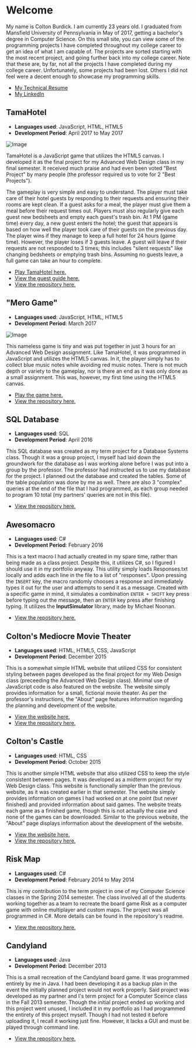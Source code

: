 # Welcome
My name is Colton Burdick. I am currently 23 years old. I graduated from Mansfield University of Pennsylvania in May of 2017, getting a bachelor's degree in Computer Science. On this small site, you can view some of the programming projects I have completed throughout my college career to get an idea of what I am capable of. The projects are sorted starting with the most recent project, and going further back into my college career. Note that these are, by far, not all the projects I have completed during my college career. Unfortunately, some projects had been lost. Others I did not feel were a decent enough to showcase my programming skills.
- [My Technical Resume](BurdickTechnicalResume.pdf)
- [My LinkedIn](https://www.linkedin.com/in/colton-burdick-88331311b/)



## TamaHotel
- **Languages used**: JavaScript, HTML, HTML5
- **Development Period**: April 2017 to May 2017

![Image](MelodytchiMuseum.github.io/scr/tamahotel.png)

TamaHotel is a JavaScript game that utilizes the HTML5 canvas. I developed it as the final project for my Advanced Web Design class in my final semester. It received much praise and had even been voted "Best Project" by many people (the professor required us to vote for 2 "Best Projects").

The gameplay is very simple and easy to understand. The player must take care of their hotel guests by responding to their requests and ensuring their rooms are kept clean. If a guest asks for a meal, the player must give them a meal before their request times out. Players must also regularly give each guest new bedsheets and empty each guest's trash bin. At 1 PM (game time) every day, a new guest enters the hotel; the guest that appears is based on how well the player took care of their guests on the previous day. The player wins if they manage to keep a full hotel for 24 hours (game time). However, the player loses if 3 guests leave. A guest will leave if their requests are not responded to 3 times; this includes "silent requests" like changing bedsheets or emptying trash bins. Assuming no guests leave, a full game can take an hour to complete.
- [Play TamaHotel here.](https://melodytchimuseum.github.io/tamahotel/)
- [View the guest guide here.](https://melodytchimuseum.github.io/tamahotel/guide.html)
- [View the repository here.](https://github.com/MelodytchiMuseum/tamahotel)



## "Mero Game"
- **Languages used**: JavaScript, HTML, HTML5
- **Development Period**: March 2017

![Image](MelodytchiMuseum.github.io/scr/merogame.png)

This nameless game is tiny and was put together in just 3 hours for an Advanced Web Design assignment. Like TamaHotel, it was programmed in JavaScript and utilizes the HTML5 canvas. In it, the player simply has to collect blue music notes while avoiding red music notes. There is not much depth or variety to the gameplay, nor is there an end as it was only done as a small assignment. This was, however, my first time using the HTML5 canvas.
- [Play the game here.](https://melodytchimuseum.github.io/merogame/)
- [View the repository here.](https://github.com/MelodytchiMuseum/merogame)



## SQL Database
- **Languages used**: SQL
- **Development Period**: April 2016

This SQL database was created as my term project for a Database Systems class. Though it was a group project, I myself had laid down the groundwork for the database as I was working alone before I was put into a group by the professor. The professor had instructed us to use my database for the project. I planned out the database and created the tables. Some of the table population was done by me as well. There are also 3 "complex" queries at the end of the file that I had programmed, as each group needed to program 10 total (my partners' queries are not in this file).
- [View the repository here.](https://github.com/MelodytchiMuseum/sqlproject)



## Awesomacro
- **Languages used**: C#
- **Development Period**: February 2016

This is a text macro I had actually created in my spare time, rather than being made as a class project. Despite this, it utilizes C#, so I figured I should use it in my portfolio anyway. This utility simply loads Responses.txt locally and adds each line in the file to a list of "responses". Upon pressing the `INSERT` key, the macro randomly chooses a response and immediately types it out for the user and attempts to send it as a message. Created with a specific game in mind, it simulates a combination `ENTER + SHIFT` key press before typing out the message, then an `ENTER` key press after finishing typing. It utilizes the **InputSimulator** library, made by Michael Noonan.
- [View the repository here.](https://github.com/MelodytchiMuseum/awesomacro)



## Colton's Mediocre Movie Theater
- **Languages used**: HTML, HTML5, CSS, JavaScript
- **Development Period**: December 2015

This is a somewhat simple HTML website that utilized CSS for consistent styling between pages developed as the final project for my Web Design class (preceeding the Advanced Web Design class). Minimal use of JavaScript code is also featured on the website. The website simply provides information for a small, fictional movie theater. As per the professor's instructions, the "About" page features information regarding the planning and development of the website.
- [View the website here.](https://melodytchimuseum.github.io/cmmt/)
- [View the repository here.](https://github.com/MelodytchiMuseum/cmmt)



## Colton's Castle
- **Languages used**: HTML, CSS
- **Development Period**: October 2015

This is another simple HTML website that also utilized CSS to keep the style consistent between pages. It was developed as a midterm project for my Web Design class. This website is functionally simpler than the previous website, as it was created earlier in that semester. The website simply provides information on games I had worked on at one point (but never finished) and provided information about said games. The website treats each game as a finished game, though this is not actually the case and none of the games can be downloaded. Similar to the previous website, the "About" page displays information about the development of the website.
- [View the website here.](https://melodytchimuseum.github.io/coltonscastle/index.html)
- [View the repository here.](https://github.com/MelodytchiMuseum/coltonscastle)



## Risk Map
- **Languages used**: C#
- **Development Period**: February 2014 to May 2014

This is my contribution to the term project in one of my Computer Science classes in the Spring 2014 semester. The class involved all of the students working together as a team to recreate the board game Risk as a computer game with online multiplayer and custom maps. The project was all programmed in C#. More details can be found in the repository's readme.
- [View the repository here.](https://github.com/MelodytchiMuseum/riskmap)



## Candyland
- **Languages used**: Java
- **Development Period**: December 2013

This is a small recreation of the Candyland board game. It was programmed entirely by me in Java. I had been developing it as a backup plan in the event the initially planned project would not work properly. Said project was developed as my partner and I's term project for a Computer Sceince class in the Fall 2013 semester. Though the initial project ended up working and this project went unused, I included it in my portfolio as I had programmed the entirety of this project myself. Though I had not tested it before uploading it, I recall it working just fine. However, it lacks a GUI and must be played through command line.
- [View the repository here.](https://github.com/MelodytchiMuseum/candyland)
